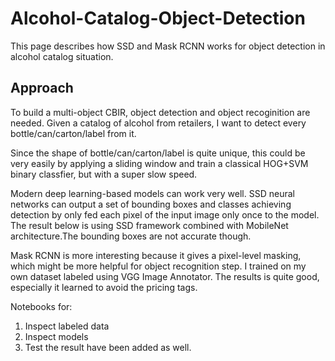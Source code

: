 # Alcohol-Catalog-Object-Detection
This page describes how SSD and Mask RCNN works for object detection in alcohol catalog situation.

## Approach
To build a multi-object CBIR, object detection and object recoginition are needed. Given a catalog of alcohol from retailers, I want to detect every bottle/can/carton/label from it.

Since the shape of bottle/can/carton/label is quite unique, this could be very easily by applying a sliding window and train a classical HOG+SVM binary classfier, but with a super slow speed.

Modern deep learning-based models can work very well. SSD neural networks can output a set of bounding boxes and classes achieving detection by only fed each pixel of the input image only once to the model. The result below is using SSD framework combined with MobileNet architecture.The bounding boxes are not accurate though.

Mask RCNN is more interesting because it gives a pixel-level masking, which might be more helpful for object recognition step. I trained on my own dataset labeled using VGG Image Annotator. The results is quite good, especially it learned to avoid the pricing tags.

Notebooks for:
1. Inspect labeled data
2. Inspect models
3. Test the result
have been added as well.


